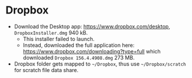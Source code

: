# Dropbox

* Download the Desktop app: https://www.dropbox.com/desktop, `DropboxInstaller.dmg` 940 kB.
  * This installer failed to launch.
  * Instead, downloaded the full application here: https://www.dropbox.com/downloading?type=full which downloaded `Dropbox 156.4.4908.dmg` 273 MB.
* Dropbox folder gets mapped to `~/Dropbox`, thus use `~/Dropbox/scratch` for scratch file data share.

